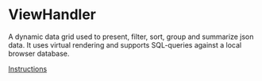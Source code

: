 # ViewHandler
A dynamic data grid used to present, filter, sort, group and summarize json data. It uses virtual rendering and supports SQL-queries against a local browser database.

<a href="https://github.com/Pollyfun/ViewHandler/wiki">Instructions</a>
